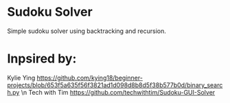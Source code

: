 # Sudoku Solver
Simple sudoku solver using backtracking and recursion.

# Inpsired by: 
Kylie Ying https://github.com/kying18/beginner-projects/blob/653f5a635f56f3821ad1d098d8b8d5f38b577b0d/binary_search.py \n
Tech with Tim https://github.com/techwithtim/Sudoku-GUI-Solver
